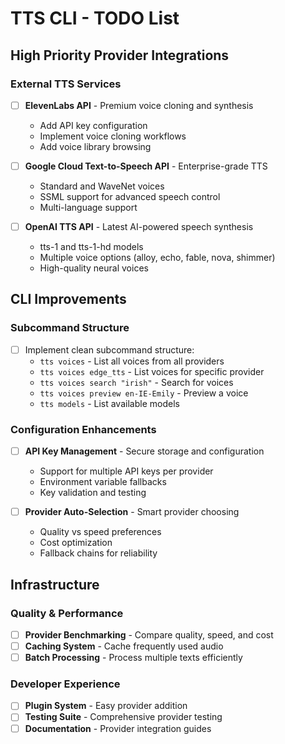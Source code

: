 # TTS CLI - TODO List

## High Priority Provider Integrations

### External TTS Services
- [ ] **ElevenLabs API** - Premium voice cloning and synthesis
  - Add API key configuration
  - Implement voice cloning workflows
  - Add voice library browsing

- [ ] **Google Cloud Text-to-Speech API** - Enterprise-grade TTS
  - Standard and WaveNet voices
  - SSML support for advanced speech control
  - Multi-language support

- [ ] **OpenAI TTS API** - Latest AI-powered speech synthesis
  - tts-1 and tts-1-hd models
  - Multiple voice options (alloy, echo, fable, nova, shimmer)
  - High-quality neural voices

## CLI Improvements

### Subcommand Structure
- [ ] Implement clean subcommand structure:
  - `tts voices` - List all voices from all providers
  - `tts voices edge_tts` - List voices for specific provider  
  - `tts voices search "irish"` - Search for voices
  - `tts voices preview en-IE-Emily` - Preview a voice
  - `tts models` - List available models

### Configuration Enhancements
- [ ] **API Key Management** - Secure storage and configuration
  - Support for multiple API keys per provider
  - Environment variable fallbacks
  - Key validation and testing

- [ ] **Provider Auto-Selection** - Smart provider choosing
  - Quality vs speed preferences
  - Cost optimization
  - Fallback chains for reliability

## Infrastructure

### Quality & Performance
- [ ] **Provider Benchmarking** - Compare quality, speed, and cost
- [ ] **Caching System** - Cache frequently used audio
- [ ] **Batch Processing** - Process multiple texts efficiently

### Developer Experience  
- [ ] **Plugin System** - Easy provider addition
- [ ] **Testing Suite** - Comprehensive provider testing
- [ ] **Documentation** - Provider integration guides